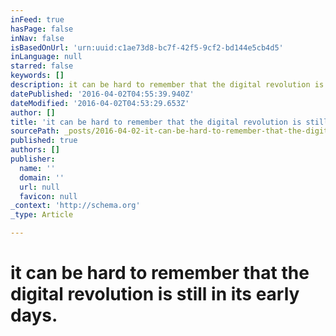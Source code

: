 ```yaml
---
inFeed: true
hasPage: false
inNav: false
isBasedOnUrl: 'urn:uuid:c1ae73d8-bc7f-42f5-9cf2-bd144e5cb4d5'
inLanguage: null
starred: false
keywords: []
description: it can be hard to remember that the digital revolution is still in its early days.
datePublished: '2016-04-02T04:55:39.940Z'
dateModified: '2016-04-02T04:53:29.653Z'
author: []
title: 'it can be hard to remember that the digital revolution is still in its early days. '
sourcePath: _posts/2016-04-02-it-can-be-hard-to-remember-that-the-digital-revolution-is-st.md
published: true
authors: []
publisher:
  name: ''
  domain: ''
  url: null
  favicon: null
_context: 'http://schema.org'
_type: Article

---
```

# it can be hard to remember that the digital revolution is still in its early days.